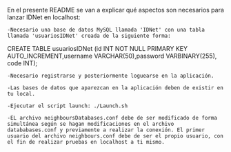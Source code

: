 En el presente README se van a explicar qué aspectos son necesarios para lanzar IDNet en localhost:

	-Necesario una base de datos MySQL llamada 'IDNet' con una tabla llamada 'usuariosIDNet' creada de la siguiente forma:

CREATE TABLE usuariosIDNet (id INT NOT NULL PRIMARY KEY AUTO_INCREMENT,username VARCHAR(50),password VARBINARY(255), code INT);

	-Necesario registrarse y posteriormente loguearse en la aplicación.

	-Las bases de datos que aparezcan en la aplicación deben de existir en tu local. 

	-Ejecutar el script launch: ./Launch.sh

	-EL archivo neighboursDatabases.conf debe de ser modificado de forma simultánea según se hagan modificaciones en el archivo datababases.conf y previamente a realizar la conexión. El primer usuario del archivo neighbours.conf debe de ser el propio usuario, con el fin de realizar pruebas en localhost a ti mismo.
